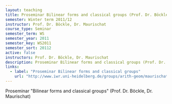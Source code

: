 ```yaml
---
layout: teaching
title: Proseminar Bilinear forms and classical groups (Prof. Dr. Böckle, Dr. Maurischat)
semester: Winter term 2011/12
instructor: Prof. Dr. Böckle, Dr. Maurischat
course_type: Seminar
semester_term: WS
semester_year: 2011
semester_key: WS2011
semester_sort: 20112
active: false
instructors: Prof. Dr. Böckle, Dr. Maurischat
description: Proseminar Bilinear forms and classical groups (Prof. Dr. Böckle, Dr. Maurischat)
links:
  - label: "Proseminar Bilinear forms and classical groups"
    url: "http://www.iwr.uni-heidelberg.de/groups/arith-geom/maurischat/uebungen/bilinearformen.html"
---
```


Proseminar "Bilinear forms and classical groups" (Prof. Dr. Böckle, Dr. Maurischat)

